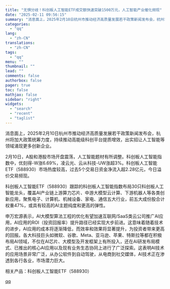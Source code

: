 ```yaml
---
title: "无惧分歧！科创板人工智能ETF成交额快速突破1500万元，人工智能产业催化频现"
date: "2025-02-11 09:56:15"
summary: "消息面上，2025年2月10日杭州市推动经济高质量发展若干政策新闻发布会，杭州将加大政策统筹力度，持..."
categories:
  - "qq"
lang:
  - "zh-CN"
translations:
  - "zh-CN"
tags:
  - "qq"
menu: ""
thumbnail: ""
lead: ""
comments: false
authorbox: false
pager: true
toc: false
mathjax: false
sidebar: "right"
widgets:
  - "search"
  - "recent"
  - "taglist"
---
```


消息面上，2025年2月10日杭州市推动经济高质量发展若干政策新闻发布会，杭州将加大政策统筹力度，持续推动高能级科创平台提质增效，出实招让人工智能等领域涌现更多创新企业。

2月10日，A股和港股市场开盘震荡，人工智能题材有所调整。科创板人工智能指数中，优刻得-W涨6.69%，凌云光、云从科技-UW涨超3%。科创板人工智能ETF（588930）市场热度较高，过去5个交易日资金净流入超2.28亿元，今日溢价交易频现。

科创板人工智能ETF（588930）跟踪的科创板人工智能指数布局30只科创板人工智能龙头，覆盖AI产业链上游算力芯片、中游大模型云计算、下游机器人等各类创新应用，聚焦电子、计算机、机械设备、家电、通信五大行业，前五大成份股合计权重47%，或具有较高的AI主题纯度和更高的弹性。

申万宏源表示，AI大模型算法工程的优化有望加速互联网/SaaS类云公司推广AI应用，AI应用的ROI（投资回报率）提升路径已经实现大步前进。这意味着随着技术的进步，AI应用的成本将逐渐降低，而效率和效果将显著提升，为投资者带来更高的回报。各大科技巨头如微软、谷歌、Meta、亚马逊、苹果、特斯拉等都在积极布局AI领域，不仅在AI芯片、大模型及开发框架上有所投入，还在AI研发布局模式、已推出的核心AI应用以及现有业务生态协同上进行了广泛探索。这表明AI技术的应用场景非常广泛，从办公软件到自动驾驶，从电商到社交媒体，AI技术正在渗透到各行各业，市场潜力巨大。

相关产品：科创板人工智能ETF（588930）

[qq](https://new.qq.com/rain/a/20250211A029XJ00)
